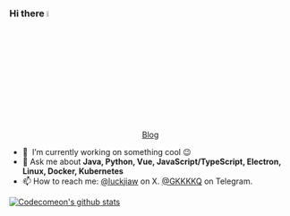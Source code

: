 ### Hi there <a href="https://www.gautamkrishnar.com/"><img src="https://media.giphy.com/media/hvRJCLFzcasrR4ia7z/giphy.gif" width="5%"></a>

<p align="center">
  <a href="https://jwinks.com">Blog</a>
</p>

- 🔭 &nbsp;I’m currently working on something cool :wink:
- 💬 Ask me about **Java, Python, Vue, JavaScript/TypeScript, Electron, Linux, Docker, Kubernetes**
- 📫 How to reach me: [@luckjiaw](https://x.com/luckjiaw) on X. [@GKKKKQ](https://t.me/GKKKKQ) on Telegram.


[![Codecomeon's github stats](https://github-readme-stats.vercel.app/api?username=luckjiawei)](https://github.com/anuraghazra/github-readme-stats)